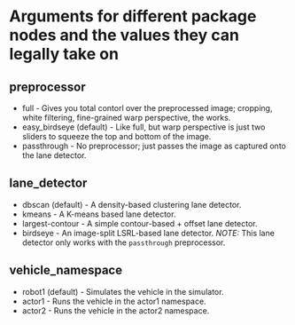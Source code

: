 # Arguments for different package nodes and the values they can legally take on

## preprocessor
* full - Gives you total contorl over the preprocessed image; cropping, white filtering,
fine-grained warp perspective, the works.
* easy_birdseye (default) - Like full, but warp perspective is just two sliders to squeeze the top
and bottom of the image.
* passthrough - No preprocessor; just passes the image as captured onto the lane detector.

## lane_detector
* dbscan (default) - A density-based clustering lane detector.
* kmeans - A K-means based lane detector.
* largest-contour - A simple contour-based + offset lane detector.
* birdseye - An image-split LSRL-based lane detector. *NOTE:* This lane detector only works
with the `passthrough` preprocessor.

## vehicle_namespace
* robot1 (default) - Simulates the vehicle in the simulator.
* actor1 - Runs the vehicle in the actor1 namespace.
* actor2 - Runs the vehicle in the actor2 namespace.
